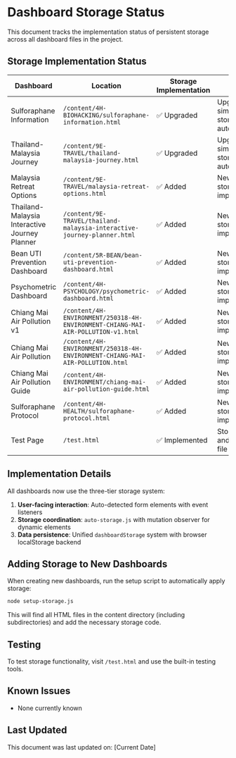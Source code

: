 # Dashboard Storage Status

This document tracks the implementation status of persistent storage across all dashboard files in the project.

## Storage Implementation Status

| Dashboard | Location | Storage Implementation | Notes |
|-----------|----------|-------------------------|-------|
| Sulforaphane Information | `/content/4H-BIOHACKING/sulforaphane-information.html` | ✅ Upgraded | Upgraded from simple-storage to auto-storage |
| Thailand-Malaysia Journey | `/content/9E-TRAVEL/thailand-malaysia-journey.html` | ✅ Upgraded | Upgraded from simple-storage to auto-storage |
| Malaysia Retreat Options | `/content/9E-TRAVEL/malaysia-retreat-options.html` | ✅ Added | New auto-storage implementation |
| Thailand-Malaysia Interactive Journey Planner | `/content/9E-TRAVEL/thailand-malaysia-interactive-journey-planner.html` | ✅ Added | New auto-storage implementation |
| Bean UTI Prevention Dashboard | `/content/5R-BEAN/bean-uti-prevention-dashboard.html` | ✅ Added | New auto-storage implementation |
| Psychometric Dashboard | `/content/4H-PSYCHOLOGY/psychometric-dashboard.html` | ✅ Added | New auto-storage implementation |
| Chiang Mai Air Pollution v1 | `/content/4H-ENVIRONMENT/250318-4H-ENVIRONMENT-CHIANG-MAI-AIR-POLLUTION-v1.html` | ✅ Added | New auto-storage implementation |
| Chiang Mai Air Pollution | `/content/4H-ENVIRONMENT/250318-4H-ENVIRONMENT-CHIANG-MAI-AIR-POLLUTION.html` | ✅ Added | New auto-storage implementation |
| Chiang Mai Air Pollution Guide | `/content/4H-ENVIRONMENT/chiang-mai-air-pollution-guide.html` | ✅ Added | New auto-storage implementation |
| Sulforaphane Protocol | `/content/4H-HEALTH/sulforaphane-protocol.html` | ✅ Added | New auto-storage implementation |
| Test Page | `/test.html` | ✅ Implemented | Storage test and debugging file |

## Implementation Details

All dashboards now use the three-tier storage system:

1. **User-facing interaction**: Auto-detected form elements with event listeners
2. **Storage coordination**: `auto-storage.js` with mutation observer for dynamic elements
3. **Data persistence**: Unified `dashboardStorage` system with browser localStorage backend

## Adding Storage to New Dashboards

When creating new dashboards, run the setup script to automatically apply storage:

```bash
node setup-storage.js
```

This will find all HTML files in the content directory (including subdirectories) and add the necessary storage code.

## Testing

To test storage functionality, visit `/test.html` and use the built-in testing tools.

## Known Issues

- None currently known

## Last Updated

This document was last updated on: [Current Date]
